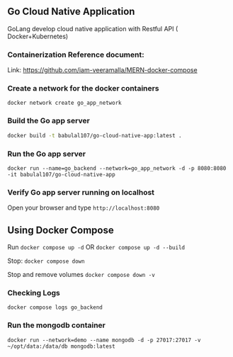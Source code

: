 ## Go Cloud Native Application
 GoLang develop cloud native application with Restful API ( Docker+Kubernetes)

### Containerization Reference document: 
 Link: https://github.com/iam-veeramalla/MERN-docker-compose

### Create a network for the docker containers

`docker network create go_app_network`

### Build the Go app server

```sh
docker build -t babulal107/go-cloud-native-app:latest .
```

### Run the Go app server

`docker run --name=go_backend --network=go_app_network -d -p 8080:8080 -it babulal107/go-cloud-native-app`


### Verify Go app server running on localhost

Open your browser and type `http://localhost:8080`

## Using Docker Compose

Run
`docker compose up -d`
OR 
`docker compose up -d --build`

Stop:
`docker compose down`

Stop and remove volumes
`docker compose down -v`


### Checking Logs
`docker compose logs go_backend`

### Run the mongodb container

`docker run --network=demo --name mongodb -d -p 27017:27017 -v ~/opt/data:/data/db mongodb:latest`
